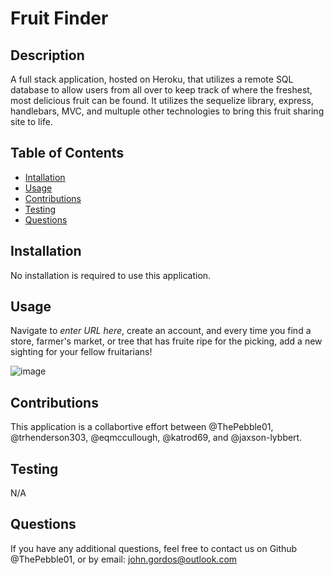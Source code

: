 # Fruit Finder
  
  
  ## Description
  
  A full stack application, hosted on Heroku, that utilizes a remote SQL database to allow users from all over to keep track of where the freshest, most delicious fruit can be found. It utilizes the sequelize library, express, handlebars, MVC, and multuple other technologies to bring this fruit sharing site to life.
  
  ## Table of Contents
  
  - [Intallation](#installation)
  - [Usage](#usage)
  - [Contributions](#contributions)
  - [Testing](#testing)
  - [Questions](#questions)
  
  ## Installation
  
  No installation is required to use this application.
  
  ## Usage
  
  Navigate to *enter URL here*, create an account, and every time you find a store, farmer's market, or tree that has fruite ripe for the picking, add a new sighting for your fellow fruitarians!

  ![image](https://github.com/ThePebble01/fruit-tracker/assets/132233010/c4ac0d5b-a1c2-4587-8be2-8a4091001076)

  
  ## Contributions
  
  This application is a collabortive effort between @ThePebble01, @trhenderson303, @eqmccullough, @katrod69, and @jaxson-lybbert.
  
  ## Testing
  
  N/A
  
  ## Questions
  If you have any additional questions, feel free to contact us on Github @ThePebble01, or by email: john.gordos@outlook.com
